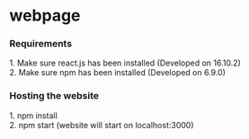 # webpage
<h3>Requirements</h3>
  <p>
    1. Make sure react.js has been installed (Developed on 16.10.2)</br>
    2. Make sure npm has been installed (Developed on 6.9.0)</br>
  </p>
<h3>Hosting the website</h3>
  <p>
    1. npm install </br>
    2. npm start (website will start on localhost:3000)</br>
  </p>
